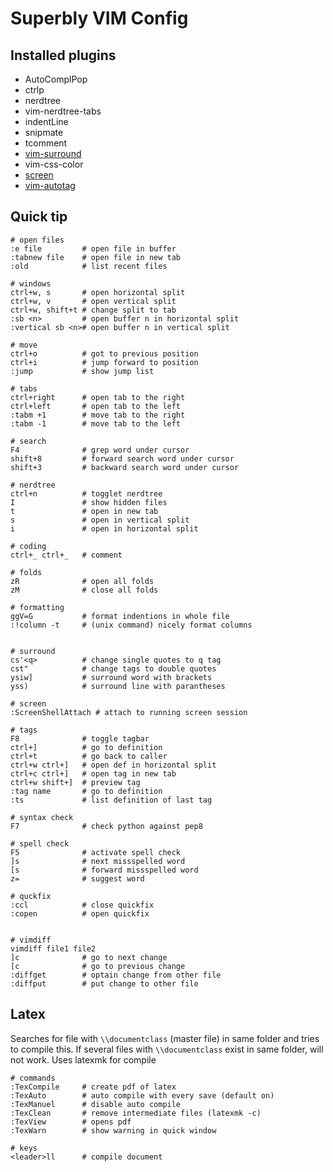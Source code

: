 Superbly VIM Config
===================


Installed plugins
-----------------

+ AutoComplPop
+ ctrlp
+ nerdtree
+ vim-nerdtree-tabs
+ indentLine
+ snipmate 
+ tcomment
+ [vim-surround](https://github.com/tpope/vim-surround)
+ vim-css-color
+ [screen](https://github.com/ervandew/screen)
+ [vim-autotag](https://github.com/craigemery/vim-autotag)



Quick tip
---------

```
# open files
:e file         # open file in buffer
:tabnew file    # open file in new tab
:old            # list recent files

# windows
ctrl+w, s       # open horizontal split
ctrl+w, v       # open vertical split
ctrl+w, shift+t # change split to tab
:sb <n>         # open buffer n in horizontal split
:vertical sb <n># open buffer n in vertical split

# move
ctrl+o          # got to previous position
ctrl+i          # jump forward to position
:jump           # show jump list

# tabs
ctrl+right      # open tab to the right 
ctrl+left       # open tab to the left 
:tabm +1        # move tab to the right
:tabm -1        # move tab to the left

# search 
F4              # grep word under cursor
shift+8         # forward search word under cursor
shift+3         # backward search word under cursor

# nerdtree
ctrl+n          # togglet nerdtree
I               # show hidden files
t               # open in new tab
s               # open in vertical split
i               # open in horizontal split

# coding
ctrl+_ ctrl+_   # comment

# folds
zR              # open all folds
zM              # close all folds

# formatting
ggV=G           # format indentions in whole file
:!column -t     # (unix command) nicely format columns


# surround
cs'<q>          # change single quotes to q tag
cst"            # change tags to double quotes
ysiw]           # surround word with brackets
yss)            # surround line with parantheses

# screen 
:ScreenShellAttach # attach to running screen session

# tags
F8              # toggle tagbar
ctrl+]          # go to definition
ctrl+t          # go back to caller
ctrl+w ctrl+]   # open def in horizontal split
ctrl+c ctrl+]   # open tag in new tab
ctrl+w shift+]  # preview tag 
:tag name       # go to definition
:ts             # list definition of last tag

# syntax check
F7              # check python against pep8

# spell check
F5              # activate spell check
]s              # next missspelled word
[s              # forward missspelled word
z=              # suggest word

# quckfix
:ccl            # close quickfix
:copen          # open quickfix


# vimdiff
vimdiff file1 file2
]c              # go to next change
[c              # go to previous change
:diffget        # optain change from other file
:diffput        # put change to other file

```

Latex
-----

Searches for file with `\\documentclass` (master file) in same folder and tries to compile this.
If several files with `\\documentclass` exist in same folder, will not work.
Uses latexmk for compile

```
# commands
:TexCompile     # create pdf of latex
:TexAuto        # auto compile with every save (default on)
:TexManuel      # disable auto compile
:TexClean       # remove intermediate files (latexmk -c)
:TexView        # opens pdf 
:TexWarn        # show warning in quick window

# keys
<leader>ll      # compile document
```
